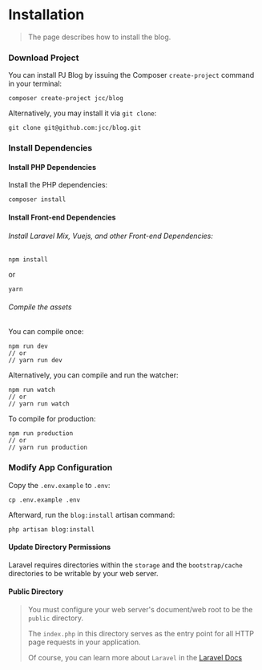 # Installation

> The page describes how to install the blog.

### Download Project

You can install PJ Blog by issuing the Composer `create-project` command in your terminal:

```shell
composer create-project jcc/blog
```

Alternatively, you may install it via `git clone`:

```shell
git clone git@github.com:jcc/blog.git
```

### Install Dependencies

#### Install PHP Dependencies

Install the PHP dependencies:

```shell
composer install
```

#### Install Front-end Dependencies

###### Install Laravel Mix, Vuejs, and other Front-end Dependencies:

```shell
npm install
```

or

```shell
yarn
```

###### Compile the assets

You can compile once:
```shell
npm run dev
// or
// yarn run dev
```

Alternatively, you can compile and run the watcher:

```shell
npm run watch
// or
// yarn run watch
```

To compile for production:

```shell
npm run production
// or
// yarn run production
```

### Modify App Configuration

Copy the `.env.example` to `.env`:

```shell
cp .env.example .env
```

Afterward, run the `blog:install` artisan command:

```shell
php artisan blog:install
```

#### Update Directory Permissions

Laravel requires directories within the `storage` and the `bootstrap/cache` directories to be writable by your web server.

#### Public Directory

> You must configure your web server's document/web root to be the `public` directory.
> 
> The `index.php` in this directory serves as the entry point for all HTTP page requests in your application.
> 
> Of course, you can learn more about `Laravel` in the [Laravel Docs](https://laravel.com/docs/5.5)
